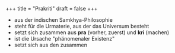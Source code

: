 +++
title = "Prakriti"
draft = false
+++

-   aus der indischen Samkhya-Philosophie
-   steht für die Urmaterie, aus der das Universum besteht
-   setzt sich zusammen aus **pra** (vorher, zuerst) und **kri** (machen)
-   ist die Ursache "phänomenaler Existenz"
-   setzt sich aus den zusammen